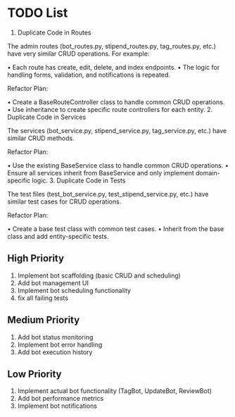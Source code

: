 # TODO List
  1. Duplicate Code in Routes

The admin routes (bot_routes.py, stipend_routes.py, tag_routes.py, etc.) have very similar CRUD operations. For example:

 • Each route has create, edit, delete, and index endpoints.
 • The logic for handling forms, validation, and notifications is repeated.

Refactor Plan:

 • Create a BaseRouteController class to handle common CRUD operations.
 • Use inheritance to create specific route controllers for each entity.
 2. Duplicate Code in Services

The services (bot_service.py, stipend_service.py, tag_service.py, etc.) have similar CRUD methods.

Refactor Plan:

 • Use the existing BaseService class to handle common CRUD operations.
 • Ensure all services inherit from BaseService and only implement domain-specific logic.
 3. Duplicate Code in Tests

The test files (test_bot_service.py, test_stipend_service.py, etc.) have similar test cases for CRUD operations.

Refactor Plan:

 • Create a base test class with common test cases.
 • Inherit from the base class and add entity-specific tests.

## High Priority
1. Implement bot scaffolding (basic CRUD and scheduling)
2. Add bot management UI
3. Implement bot scheduling functionality
4. fix all failing tests

## Medium Priority
1. Add bot status monitoring
2. Implement bot error handling
3. Add bot execution history

## Low Priority
1. Implement actual bot functionality (TagBot, UpdateBot, ReviewBot)
2. Add bot performance metrics
3. Implement bot notifications
